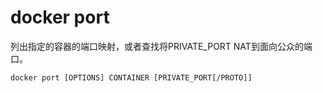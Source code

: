 # docker port

列出指定的容器的端口映射，或者查找将PRIVATE_PORT NAT到面向公众的端口。

```shell
docker port [OPTIONS] CONTAINER [PRIVATE_PORT[/PROTO]]
```
